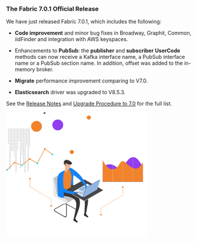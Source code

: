### The Fabric 7.0.1 Official Release

We have just released Fabric 7.0.1, which includes the following:

* **Code improvement** and minor bug fixes in Broadway, Graphit, Common, iidFinder and integration with AWS keyspaces.
* Enhancements to **PubSub**: the **publisher** and **subscriber** **UserCode** methods can now receive a Kafka interface name, a PubSub interface name or a PubSub section name. In addition, offset was added to the in-memory broker.

* **Migrate** performance improvement comparing to V7.0.
* **Elasticsearch** driver was upgraded to V8.5.3.

See the [Release Notes](https://support.k2view.com/Academy/Release_Notes_And_Upgrade/V7.0/Fabric_Release_Notes_V7.0.1.pdf.html) and [Upgrade Procedure to 7.0](https://support.k2view.com/Academy/Release_Notes_And_Upgrade/V7.0/Fabric_Upgrade_Procedure_To_V7.0.pdf.html) for the full list.

<img src="images/img6.png" alt="image" style="zoom: 80%;" />
